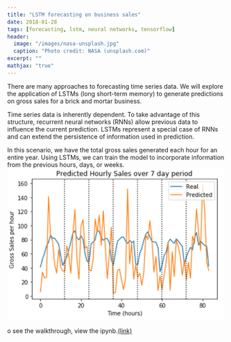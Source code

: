 ```yaml
---
title: "LSTM forecasting on business sales"
date: 2018-01-28
tags: [forecasting, lstm, neural networks, tensorflow]
header:
  image: "/images/nasa-unsplash.jpg"
  caption: "Photo credit: NASA (unsplash.com)"
excerpt: ""
mathjax: "true"
---
```


There are many approaches to forecasting time series data. We will explore the application of LSTMs (long short-term memory) to generate predictions on gross sales for a brick and mortar business.

Time series data is inherently dependent. To take advantage of this structure, recurrent neural networks (RNNs) allow previous data to influence the current prediction. LSTMs represent a special case of RNNs and can extend the persistence of information used in prediction.

In this scenario, we have the total gross sales generated each hour for an entire year. Using LSTMs, we can train the model to incorporate information from the previous hours, days, or weeks.  
<img src="../images/lstm/validation_plot.png" alt="lstm plot" width="500"/>

o see the walkthrough, view the ipynb.[(link)](https://github.com/jtwang1027/business_analysis/blob/master/time_series_forecasting.ipynb)
